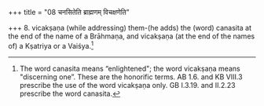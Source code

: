+++
title = "08 चनसितेति ब्राह्मणम् विचक्षणेति"

+++
8. vicakṣaṇa (while addressing) them-(he adds) the (word) canasita at the end of the name of a Brāhmaṇa, and vicakṣaṇa (at the end of the names of) a Kṣatriya or a Vaiśya.[^1]  


[^1]: The word canasita means “enlightened"; the word vicakṣaṇa means "discerning one”. These are the honorific terms. AB 1.6. and KB VIII.3 prescribe the use of the word vicakṣaṇa only. GB I.3.19. and II.2.23 prescribe the word canasita.
